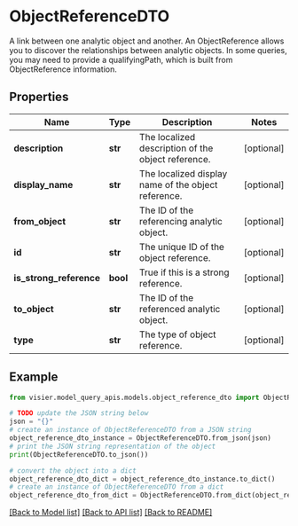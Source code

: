 # ObjectReferenceDTO

A link between one analytic object and another. An ObjectReference allows you to discover the relationships between  analytic objects. In some queries, you may need to provide a qualifyingPath, which is built from ObjectReference information.

## Properties

Name | Type | Description | Notes
------------ | ------------- | ------------- | -------------
**description** | **str** | The localized description of the object reference. | [optional] 
**display_name** | **str** | The localized display name of the object reference. | [optional] 
**from_object** | **str** | The ID of the referencing analytic object. | [optional] 
**id** | **str** | The unique ID of the object reference. | [optional] 
**is_strong_reference** | **bool** | True if this is a strong reference. | [optional] 
**to_object** | **str** | The ID of the referenced analytic object. | [optional] 
**type** | **str** | The type of object reference. | [optional] 

## Example

```python
from visier.model_query_apis.models.object_reference_dto import ObjectReferenceDTO

# TODO update the JSON string below
json = "{}"
# create an instance of ObjectReferenceDTO from a JSON string
object_reference_dto_instance = ObjectReferenceDTO.from_json(json)
# print the JSON string representation of the object
print(ObjectReferenceDTO.to_json())

# convert the object into a dict
object_reference_dto_dict = object_reference_dto_instance.to_dict()
# create an instance of ObjectReferenceDTO from a dict
object_reference_dto_from_dict = ObjectReferenceDTO.from_dict(object_reference_dto_dict)
```
[[Back to Model list]](../README.md#documentation-for-models) [[Back to API list]](../README.md#documentation-for-api-endpoints) [[Back to README]](../README.md)


